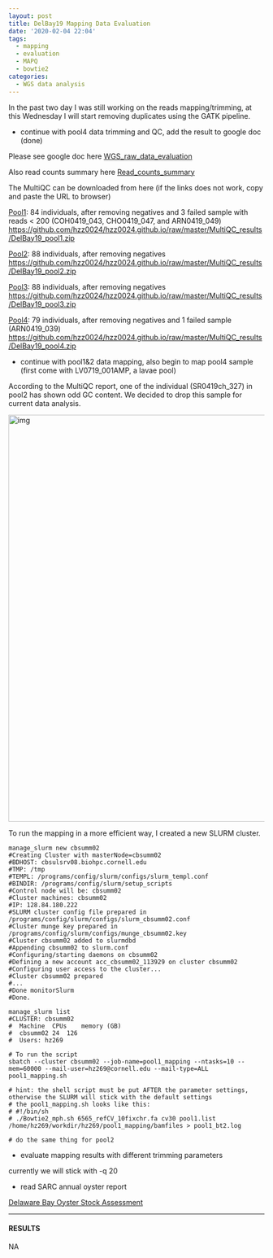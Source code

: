 ```yaml
---
layout: post
title: DelBay19 Mapping Data Evaluation
date: '2020-02-04 22:04'
tags:
  - mapping
  - evaluation
  - MAPQ
  - bowtie2
categories:
  - WGS data analysis
---
```


In the past two day I was still working on the reads mapping/trimming, at this Wednesday I will start removing duplicates using the GATK pipeline.

- continue with pool4 data trimming and QC, add the result to google doc (done)

Please see google doc here [WGS_raw_data_evaluation](https://docs.google.com/document/d/15dQF1MDyHj72yQsQN51d8vmZZAIbdH2CGmbXM_0OR8A/edit)

Also read counts summary here [Read_counts_summary](https://docs.google.com/spreadsheets/d/10V7vTdNp7oagq4SlPPfOGA-kgmrmh4x6m4olKCdzB6E/edit#gid=126903255)

The MultiQC can be downloaded from here (if the links does not work, copy and paste the URL to browser)

[Pool1](https://github.com/hzz0024/hzz0024.github.io/raw/master/MultiQC_results/DelBay19_pool1.zip): 84 individuals, after removing negatives and 3 failed sample with reads < 200 (COH0419_043, CHO0419_047, and ARN0419_049)
https://github.com/hzz0024/hzz0024.github.io/raw/master/MultiQC_results/DelBay19_pool1.zip

[Pool2](https://github.com/hzz0024/hzz0024.github.io/raw/master/MultiQC_results/DelBay19_pool2.zip): 88 individuals, after removing negatives
https://github.com/hzz0024/hzz0024.github.io/raw/master/MultiQC_results/DelBay19_pool2.zip

[Pool3](https://github.com/hzz0024/hzz0024.github.io/raw/master/MultiQC_results/DelBay19_pool3.zip): 88 individuals, after removing negatives
https://github.com/hzz0024/hzz0024.github.io/raw/master/MultiQC_results/DelBay19_pool3.zip

[Pool4](https://github.com/hzz0024/hzz0024.github.io/raw/master/MultiQC_results/DelBay19_pool4.zip): 79 individuals, after removing negatives and 1 failed sample (ARN0419_039)
https://github.com/hzz0024/hzz0024.github.io/raw/master/MultiQC_results/DelBay19_pool4.zip

- continue with pool1&2 data mapping, also begin to map pool4 sample (first come with LV0719_001AMP, a lavae pool)

According to the MultiQC report, one of the individual (SR0419ch_327) in pool2 has shown odd GC content. We decided to drop this sample for current data analysis.

<img src="https://hzz0024.github.io/images/2020-02-03-0.png" alt="img" width="800"/>

To run the mapping in a more efficient way, I created a new SLURM cluster.

```shell
manage_slurm new cbsumm02
#Creating Cluster with masterNode=cbsumm02
#BDHOST: cbsulsrv08.biohpc.cornell.edu
#TMP: /tmp
#TEMPL: /programs/config/slurm/configs/slurm_templ.conf
#BINDIR: /programs/config/slurm/setup_scripts
#Control node will be: cbsumm02
#Cluster machines: cbsumm02
#IP: 128.84.180.222
#SLURM cluster config file prepared in /programs/config/slurm/configs/slurm_cbsumm02.conf
#Cluster munge key prepared in /programs/config/slurm/configs/munge_cbsumm02.key
#Cluster cbsumm02 added to slurmdbd
#Appending cbsumm02 to slurm.conf
#Configuring/starting daemons on cbsumm02
#Defining a new account acc_cbsumm02_113929 on cluster cbsumm02
#Configuring user access to the cluster...
#Cluster cbsumm02 prepared
#...
#Done monitorSlurm
#Done.

manage_slurm list
#CLUSTER: cbsumm02
#  Machine	CPUs	memory (GB)
#  cbsumm02	24	126
#  Users: hz269

# To run the script
sbatch --cluster cbsumm02 --job-name=pool1_mapping --ntasks=10 --mem=60000 --mail-user=hz269@cornell.edu --mail-type=ALL  pool1_mapping.sh

# hint: the shell script must be put AFTER the parameter settings, otherwise the SLURM will stick with the default settings
# the pool1_mapping.sh looks like this:
# #!/bin/sh
# ./Bowtie2_mph.sh 6565_refCV_10fixchr.fa cv30 pool1.list /home/hz269/workdir/hz269/pool1_mapping/bamfiles > pool1_bt2.log

# do the same thing for pool2
```

- evaluate mapping results with different trimming parameters

currently we will stick with -q 20

- read SARC annual oyster report

[Delaware Bay Oyster Stock Assessment](https://hsrl.rutgers.edu/SAWreports/index.htm)


---

#### RESULTS

NA
